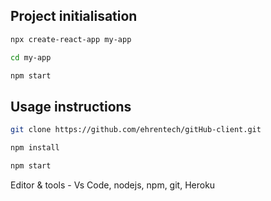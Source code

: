 ## Project initialisation

```bash
npx create-react-app my-app

```

```bash
cd my-app
```

```bash
npm start
```

## Usage instructions

```bash
git clone https://github.com/ehrentech/gitHub-client.git
```

```bash
npm install
```

```bash
npm start
```

Editor & tools - Vs Code, nodejs, npm, git, Heroku
